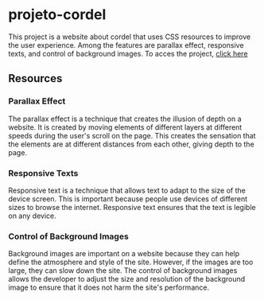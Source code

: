 <h1>projeto-cordel</h1>

This project is a website about cordel that uses CSS resources to improve the user experience. Among the features are parallax effect, responsive texts, and control of background images. To acces the project, <a href="https://projeto-cordel-gqsybt93x-expresscoffe.vercel.app">click here</a>

<h2>Resources</h2>

<h3>Parallax Effect</h3>

The parallax effect is a technique that creates the illusion of depth on a website. It is created by moving elements of different layers at different speeds during the user's scroll on the page. This creates the sensation that the elements are at different distances from each other, giving depth to the page.

<h3>Responsive Texts</h3>

Responsive text is a technique that allows text to adapt to the size of the device screen. This is important because people use devices of different sizes to browse the internet. Responsive text ensures that the text is legible on any device.

<h3>Control of Background Images</h3>

Background images are important on a website because they can help define the atmosphere and style of the site. However, if the images are too large, they can slow down the site. The control of background images allows the developer to adjust the size and resolution of the background image to ensure that it does not harm the site's performance.
